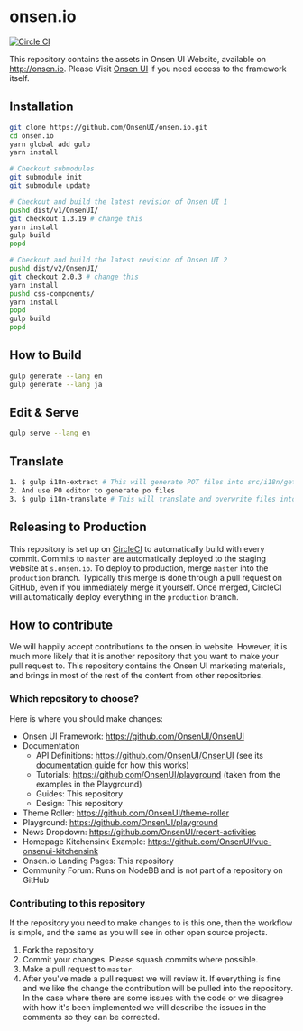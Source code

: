# onsen.io

[![Circle CI](https://circleci.com/gh/OnsenUI/OnsenUI.svg?style=svg)](https://circleci.com/gh/OnsenUI/onsen.io)

This repository contains the assets in Onsen UI Website, available on http://onsen.io.
Please Visit [Onsen UI](https://github.com/OnsenUI/OnsenUI) if you need access to the framework itself.

## Installation

```bash
git clone https://github.com/OnsenUI/onsen.io.git
cd onsen.io
yarn global add gulp
yarn install

# Checkout submodules
git submodule init
git submodule update

# Checkout and build the latest revision of Onsen UI 1
pushd dist/v1/OnsenUI/
git checkout 1.3.19 # change this
yarn install
gulp build
popd

# Checkout and build the latest revision of Onsen UI 2
pushd dist/v2/OnsenUI/
git checkout 2.0.3 # change this
yarn install
pushd css-components/
yarn install
popd
gulp build
popd
```

## How to Build

```bash
gulp generate --lang en
gulp generate --lang ja
```

## Edit & Serve

```bash
gulp serve --lang en
```

## Translate

```bash
1. $ gulp i18n-extract # This will generate POT files into src/i18n/gettext
2. And use PO editor to generate po files
3. $ gulp i18n-translate # This will translate and overwrite files into src/documents_ja/
```

## Releasing to Production
This repository is set up on [CircleCI](https://circleci.com/gh/OnsenUI/onsen.io) to automatically build with every commit. Commits to `master` are automatically deployed to the staging website at `s.onsen.io`. To deploy to production, merge `master` into the `production` branch. Typically this merge is done through a pull request on GitHub, even if you immediately merge it yourself. Once merged, CircleCI will automatically deploy everything in the `production` branch.

## How to contribute

We will happily accept contributions to the onsen.io website. However, it is much more likely that it is another repository that you want to make your pull request to. This repository contains the Onsen UI marketing materials, and brings in most of the rest of the content from other repositories.

### Which repository to choose?
Here is where you should make changes:

- Onsen UI Framework: https://github.com/OnsenUI/OnsenUI
- Documentation
  - API Definitions: https://github.com/OnsenUI/OnsenUI (see its [documentation guide](https://github.com/OnsenUI/OnsenUI/blob/master/CONTRIBUTING.md#documentation) for how this works)
  - Tutorials: https://github.com/OnsenUI/playground (taken from the examples in the Playground)
  - Guides: This repository
  - Design: This repository
- Theme Roller: https://github.com/OnsenUI/theme-roller
- Playground: https://github.com/OnsenUI/playground
- News Dropdown: https://github.com/OnsenUI/recent-activities
- Homepage Kitchensink Example: https://github.com/OnsenUI/vue-onsenui-kitchensink
- Onsen.io Landing Pages: This repository
- Community Forum: Runs on NodeBB and is not part of a repository on GitHub

### Contributing to this repository
If the repository you need to make changes to is this one, then the workflow is simple, and the same as you will see in other open source projects.

1. Fork the repository
2. Commit your changes. Please squash commits where possible.
3. Make a pull request to `master`.
4. After you've made a pull request we will review it. If everything is fine and we like the change the contribution will be pulled into the repository. In the case where there are some issues with the code or we disagree with how it's been implemented we will describe the issues in the comments so they can be corrected.
